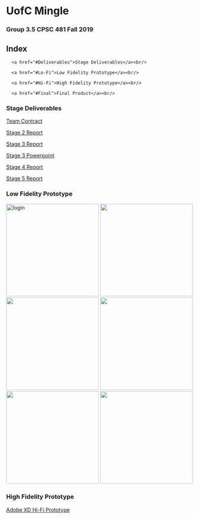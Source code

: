 # UofC Mingle
### Group 3.5 CPSC 481 Fall 2019

## Index
<section>
  <nav id="nav">
   
      <a href="#Deliverables">Stage Deliverables</a><br/>
      
      <a href="#Lo-Fi">Low Fidelity Prototype</a><br/>
      
      <a href="#Hi-Fi">High Fidelity Prototype</a><br/>
      
      <a href="#Final">Final Product</a><br/>
      
  </nav>
</section>

<section id="Deliverables">
  <h3>Stage Deliverables</h3>
   <a href="https://colin-lacey.github.io/UofC-Mingle/pdf/TeamContract.pdf">Team Contract</a><br/>

   <a href="https://colin-lacey.github.io/UofC-Mingle/pdf/report.pdf">Stage 2 Report</a><br/>

   <a href="https://colin-lacey.github.io/UofC-Mingle/pdf/report3.pdf">Stage 3 Report</a><br/>
 
   <a href="https://colin-lacey.github.io/UofC-Mingle/pdf/ppt3.pptx">Stage 3 Powerpoint</a><br/>
 
   <a href="https://colin-lacey.github.io/UofC-Mingle/pdf/report4.pdf">Stage 4 Report</a><br/>
 
   <a href="https://colin-lacey.github.io/UofC-Mingle/pdf/report5.pdf">Stage 5 Report</a><br/>
</section> 


<section id="Lo-Fi">
  <h3>Low Fidelity Prototype</h3>
  <img src="https://colin-lacey.github.io/UofC-Mingle/images/login.jpg" width="250" alt="login">
  <img src="https://colin-lacey.github.io/UofC-Mingle/images/categories.jpg" width="250" alt="">
  <img src="https://colin-lacey.github.io/UofC-Mingle/images/scroll.jpg" width="250" alt="">
  <img src="https://colin-lacey.github.io/UofC-Mingle/images/clublisting.jpg" width="250" alt="">
  <img src="https://colin-lacey.github.io/UofC-Mingle/images/clubpage.jpg" width="250" alt="">
  <img src="https://colin-lacey.github.io/UofC-Mingle/images/map.jpg" width="250" alt="">
 </section>
<section id="Hi-Fi">
  <h3>High Fidelity Prototype</h3>
  <a href="https://colin-lacey.github.io/UofC-Mingle/pdf/report.pdf">Adobe XD Hi-Fi Prototype</a>
  

  

</section>
